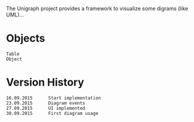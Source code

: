The Unigraph project provides a framework to visualize some digrams (like UML)...

Objects
=======
    
    Table           
    Object          


Version History
===============

    16.09.2015      Start implementation
    23.09.2015      Diagram events
    27.09.2015      UI implemented
    30.09.2015      First diagram usage

